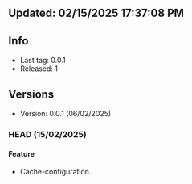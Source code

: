 ## Updated: 02/15/2025 17:37:08 PM

## Info

- Last tag: 0.0.1
- Released: 1

## Versions

- Version: 0.0.1 (06/02/2025)

### HEAD (15/02/2025)

#### Feature

- Cache-configuration.
